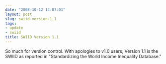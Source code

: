 ```yaml
---
date: "2008-10-12 14:07:01"
layout: post
slug: swiid-version-1_1
tags:
- update
- swiid
title: SWIID Version 1.1
---
```


So much for version control. With apologies to v1.0 users, Version 1.1 is the SWIID as reported in "Standardizing the World Income Inequality Database."
